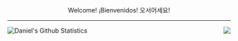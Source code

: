 <p align="center" font-weight="bold" >Welcome! ¡Bienvenidos! 오서어세요!</p>

____________________________

<a href="https://github.com/WebDeverDan/WebDeverDan">
  <img align="right" src="https://github-readme-stats.vercel.app/api/top-langs/?username=WebDeverDan&show=java,html,css,node.js,tex&title_color=ffffff&text_color=c9cacc&icon_color=2bbc8a&bg_color=0D1116&border_color=57A6FF&langs_count=4" />
</a>

<a href="https://github.com/WebDeverDan">
  <img align="left" src="https://github-readme-stats.vercel.app/api?username=WebDeverDan&show_icons=true&line_height=27&count_private=false&title_color=ffffff&text_color=c9cacc&icon_color=57A6FF&bg_color=0D1116&border_color=57A6FF" alt="Daniel's Github Statistics"/>
</a>


<!--
**WebDeverDan/WebDeverDan** is a ✨ _special_ ✨ repository because its `README.md` (this file) appears on your GitHub profile.

Here are some ideas to get you started:

- 🔭 I’m currently working on ...
- 🌱 I’m currently learning ...
- 👯 I’m looking to collaborate on ...
- 🤔 I’m looking for help with ...
- 💬 Ask me about ...
- 📫 How to reach me: ...
- 😄 Pronouns: ...
- ⚡ Fun fact: ...
-->
<!-- ![](https://img.shields.io/badge/<WORD_ON_LEFT>-<WORD_ON_RIGHT>-informational?style=flat&logo=<LOGO_NAME>&logoColor=white&color=2bbc8a)
 -->
